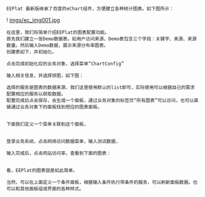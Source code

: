 	EEPlat 最新版继承了百度的eChart组件，方便建立各种统计图表。如下图所示：
! [imgs/ec_img001.jpg](imgs/ec_img001.jpg)

	在这里，我们将简单介绍EEPlat的图表配置功能。
	首先我们建立一张Demo数据表。如用户访问来源，Demo表包含三个字段：关键字、来源、来源数量。然后输入Demo数据，展示来源分布率图表。
	创建表如下，并初始化。

	点击完成初始化后的业务对象，选择菜单“ChartConfig”

	输入相关信息，并选择饼图，如下图：

	选择的服务是图表的数据来源，我们这里使用默认的list即可，实际使用可以根据自己的需求配置相应的服务以获取数据。
	配置完成后点击保存，会生成一个面板，通过业务对象的标签页“所有图表”可以访问，也可以直接通过业务对象下的面板找到想应的图表面板。


	下面我们定义一个菜单关联到这个面板，


	登录业务系统，点击网络访问数据菜单，输入测试数据，

	输入完成后，点击网站访问率，查看到下面的图表：

	
	看，EEPlat的图表就是如此简单。

	当然，可以在上面定义一个条件面板，根据输入条件执行带条件的服务，可以刷新面板数据。也可以和其他面板组成界面的各种样式。
